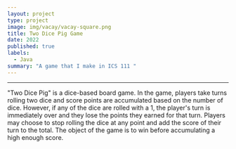 ```yaml
---
layout: project
type: project
image: img/vacay/vacay-square.png
title: Two Dice Pig Game
date: 2022
published: true
labels:
  - Java
summary: "A game that I make in ICS 111 "
---
```

<hr>
"Two Dice Pig" is a dice-based board game. In the game, players take turns rolling two dice and score points are accumulated based on the number of dice. However, if any of the dice are rolled with a 1, the player's turn is immediately over and they lose the points they earned for that turn. Players may choose to stop rolling the dice at any point and add the score of their turn to the total. The object of the game is to win before accumulating a high enough score.

